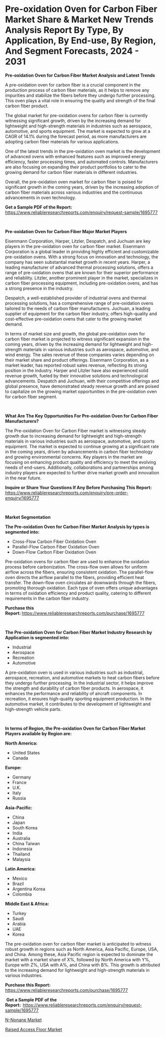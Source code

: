 <p><h1>Pre-oxidation Oven for Carbon Fiber Market Share & Market New Trends Analysis Report By Type, By Application, By End-use, By Region, And Segment Forecasts, 2024 - 2031</h1></p><p><strong>Pre-oxidation Oven for Carbon Fiber Market Analysis and Latest Trends</strong></p>
<p><p>A pre-oxidation oven for carbon fiber is a crucial component in the production process of carbon fiber materials, as it helps to remove any impurities and stabilize the fibers before they undergo further processing. This oven plays a vital role in ensuring the quality and strength of the final carbon fiber product.</p><p>The global market for pre-oxidation ovens for carbon fiber is currently witnessing significant growth, driven by the increasing demand for lightweight and high-strength materials in industries such as aerospace, automotive, and sports equipment. The market is expected to grow at a CAGR of 14.1% during the forecast period, as more manufacturers are adopting carbon fiber materials for various applications.</p><p>One of the latest trends in the pre-oxidation oven market is the development of advanced ovens with enhanced features such as improved energy efficiency, faster processing times, and automated controls. Manufacturers are also focusing on expanding their product portfolios to cater to the growing demand for carbon fiber materials in different industries.</p><p>Overall, the pre-oxidation oven market for carbon fiber is poised for significant growth in the coming years, driven by the increasing adoption of carbon fiber materials across various industries and the continuous advancements in oven technology.</p></p>
<p><strong>Get a Sample PDF of the Report:&nbsp;</strong> <a href="https://www.reliableresearchreports.com/enquiry/request-sample/1695777">https://www.reliableresearchreports.com/enquiry/request-sample/1695777</a></p>
<p>&nbsp;</p>
<p><strong>Pre-oxidation Oven for Carbon Fiber Major Market Players</strong></p>
<p><p>Eisenmann Corporation, Harper, Litzler, Despatch, and Juchuan are key players in the pre-oxidation oven for carbon fiber market. Eisenmann Corporation is a global leader in providing highly efficient and customizable pre-oxidation ovens. With a strong focus on innovation and technology, the company has seen substantial market growth in recent years. Harper, a leading manufacturer of advanced thermal processing solutions, offers a range of pre-oxidation ovens that are known for their superior performance and reliability. Litzler, another prominent player in the market, specializes in carbon fiber processing equipment, including pre-oxidation ovens, and has a strong presence in the industry.</p><p>Despatch, a well-established provider of industrial ovens and thermal processing solutions, has a comprehensive range of pre-oxidation ovens tailored to the needs of carbon fiber manufacturers. Juchuan, a leading supplier of equipment for the carbon fiber industry, offers high-quality and cost-effective pre-oxidation ovens that cater to the growing market demand.</p><p>In terms of market size and growth, the global pre-oxidation oven for carbon fiber market is projected to witness significant expansion in the coming years, driven by the increasing demand for lightweight and high-strength materials in various industries such as aerospace, automotive, and wind energy. The sales revenue of these companies varies depending on their market share and product offerings. Eisenmann Corporation, as a market leader, has reported robust sales revenue, reflecting its strong position in the industry. Harper and Litzler have also experienced solid revenue growth, fueled by their innovative solutions and technological advancements. Despatch and Juchuan, with their competitive offerings and global presence, have demonstrated steady revenue growth and are poised to capitalize on the growing market opportunities in the pre-oxidation oven for carbon fiber segment.</p></p>
<p>&nbsp;</p>
<p><strong>What Are The Key Opportunities For Pre-oxidation Oven for Carbon Fiber Manufacturers?</strong></p>
<p><p>The Pre-oxidation Oven for Carbon Fiber market is witnessing steady growth due to increasing demand for lightweight and high-strength materials in various industries such as aerospace, automotive, and sports equipment. The market is expected to continue growing at a significant rate in the coming years, driven by advancements in carbon fiber technology and growing environmental concerns. Key players in the market are focusing on enhancing product quality and efficiency to meet the evolving needs of end-users. Additionally, collaborations and partnerships among industry players are expected to further drive market growth and innovation in the near future.</p></p>
<p><strong>Inquire or Share Your Questions If Any Before Purchasing This Report:</strong> <a href="https://www.reliableresearchreports.com/enquiry/pre-order-enquiry/1695777">https://www.reliableresearchreports.com/enquiry/pre-order-enquiry/1695777</a></p>
<p>&nbsp;</p>
<p><strong>Market Segmentation</strong></p>
<p><strong>The Pre-oxidation Oven for Carbon Fiber Market Analysis by types is segmented into:</strong></p>
<p><ul><li>Cross-Flow Carbon Fiber Oxidation Oven</li><li>Parallel-Flow Carbon Fiber Oxidation Oven</li><li>Down-Flow Carbon Fiber Oxidation Oven</li></ul></p>
<p><p>Pre-oxidation ovens for carbon fiber are used to enhance the oxidation process before carbonization. The cross-flow oven allows for uniform airflow across the fibers, ensuring consistent oxidation. The parallel-flow oven directs the airflow parallel to the fibers, providing efficient heat transfer. The down-flow oven circulates air downwards through the fibers, promoting thorough oxidation. Each type of oven offers unique advantages in terms of oxidation efficiency and product quality, catering to different requirements in the carbon fiber industry.</p></p>
<p><strong>Purchase this Report:&nbsp;</strong><a href="https://www.reliableresearchreports.com/purchase/1695777">https://www.reliableresearchreports.com/purchase/1695777</a></p>
<p>&nbsp;</p>
<p><strong>The Pre-oxidation Oven for Carbon Fiber Market Industry Research by Application is segmented into:</strong></p>
<p><ul><li>Industrial</li><li>Aerospace</li><li>Recreation</li><li>Automotive</li></ul></p>
<p><p>A pre-oxidation oven is used in various industries such as industrial, aerospace, recreation, and automotive markets to heat carbon fibers before they undergo further processing. In the industrial sector, it helps improve the strength and durability of carbon fiber products. In aerospace, it enhances the performance and reliability of aircraft components. In recreation, it ensures high-quality sporting equipment production. In the automotive market, it contributes to the development of lightweight and high-strength vehicle parts.</p></p>
<p>&nbsp;</p>
<p><strong>In terms of Region, the Pre-oxidation Oven for Carbon Fiber Market Players available by Region are:</strong></p>
<p>
    <p> <strong> North America: </strong>
        <ul>
            <li>United States</li>
            <li>Canada</li>
        </ul>
        </p> 
    <p> <strong> Europe: </strong>
        <ul>
            <li>Germany</li>
            <li>France</li>
            <li>U.K.</li>
            <li>Italy</li>
            <li>Russia</li>
        </ul>
        </p> 
    <p> <strong> Asia-Pacific: </strong>
        <ul>
            <li>China</li>
            <li>Japan</li>
            <li>South Korea</li>
            <li>India</li>
            <li>Australia</li>
            <li>China Taiwan</li>
            <li>Indonesia</li>
            <li>Thailand</li>
            <li>Malaysia</li>
        </ul>
        </p> 
    <p> <strong> Latin America: </strong>
        <ul>
            <li>Mexico</li>
            <li>Brazil</li>
            <li>Argentina Korea</li>
            <li>Colombia</li>
        </ul>
        </p> 
    <p> <strong> Middle East & Africa: </strong>
        <ul>
            <li>Turkey</li>
            <li>Saudi</li>
            <li>Arabia</li>
            <li>UAE</li>
            <li>Korea</li>
        </ul>
    </p>
    </p>
<p><p>The pre-oxidation oven for carbon fiber market is anticipated to witness robust growth in regions such as North America, Asia Pacific, Europe, USA, and China. Among these, Asia Pacific region is expected to dominate the market with a market share of X%, followed by North America with Y%, Europe with Z%, USA with A%, and China with B%. This growth is attributed to the increasing demand for lightweight and high-strength materials in various industries.</p></p>
<p><strong>Purchase this Report: </strong><a href="https://www.reliableresearchreports.com/purchase/1695777">https://www.reliableresearchreports.com/purchase/1695777</a></p>
<p>&nbsp;<strong>Get a Sample PDF of the Report:&nbsp;&nbsp;</strong><a href="https://www.reliableresearchreports.com/enquiry/request-sample/1695777">https://www.reliableresearchreports.com/enquiry/request-sample/1695777</a></p>
<p><strong></strong></p>
<p><p><a href="https://issuu.com/reportprime-2/docs/n-nonane-market-size-2030.pptx">N-Nonane Market</a></p><p><a href="https://issuu.com/reportprime-2/docs/raised-access-floor-market-size-2030.pptx">Raised Access Floor Market</a></p></p>